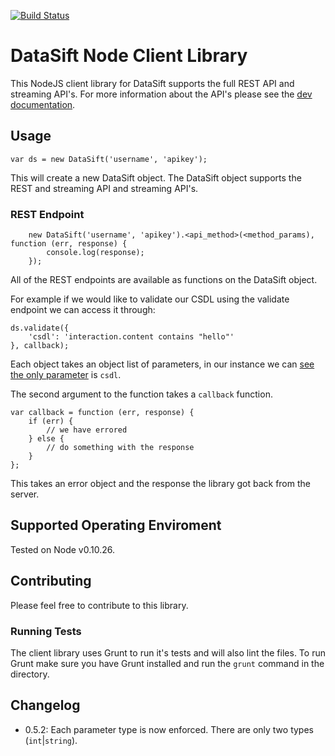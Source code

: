 [![Build Status](https://travis-ci.org/datasift/datasift-node.svg?branch=master)](https://travis-ci.org/datasift/datasift-node)

# DataSift Node Client Library

This NodeJS client library for DataSift supports the full REST API and streaming API's. For more information about the API's please see the [dev documentation](http://dev.datasift.com).

## Usage

	var ds = new DataSift('username', 'apikey');

This will create a new DataSift object. The DataSift object supports the REST and streaming API and streaming API's.

### REST Endpoint

		new DataSift('username', 'apikey').<api_method>(<method_params), function (err, response) {
			console.log(response);
		});

All of the REST endpoints are available as functions on the DataSift object. 

For example if we would like to validate our CSDL using the validate endpoint we can access it through:

	ds.validate({
		'csdl': 'interaction.content contains "hello"'
	}, callback);

Each object takes an object list of parameters, in our instance we can [see the only parameter](http://dev.datasift.com/docs/api/1/validate) is `csdl`.

The second argument to the function takes a `callback` function.

    var callback = function (err, response) {
    	if (err) {
    		// we have errored
    	} else {
    		// do something with the response
    	}
    };

This takes an error object and the response the library got back from the server.

## Supported Operating Enviroment

Tested on Node v0.10.26.

## Contributing

Please feel free to contribute to this library.

### Running Tests

The client library uses Grunt to run it's tests and will also lint the files. To run Grunt make sure you have Grunt installed and run the `grunt` command in the directory.

## Changelog

- 0.5.2: Each parameter type is now enforced. There are only two types (`int`|`string`).